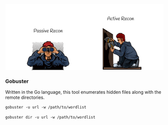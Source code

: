 ![Recon](../images/Recon.png)


### Gobuster
Written in the Go language, this tool enumerates hidden files along with the remote directories.

```
gobuster -u url -w /path/to/wordlist

gobuster dir -u url -w /path/to/wordlist
```
